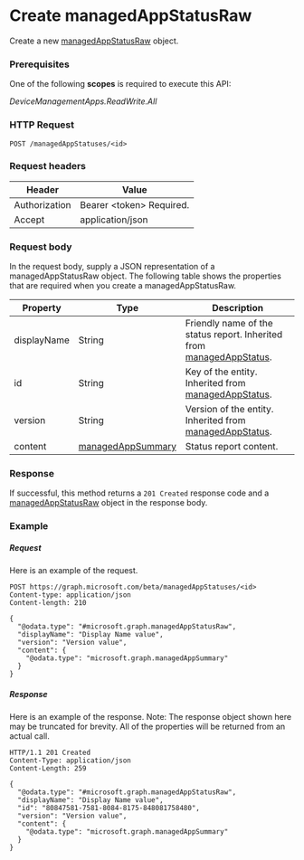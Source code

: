 ﻿# Create managedAppStatusRaw
Create a new [managedAppStatusRaw](../resources/intune_mam_managedAppStatusRaw.md) object.
### Prerequisites
One of the following **scopes** is required to execute this API:

*DeviceManagementApps.ReadWrite.All*
### HTTP Request
<!-- {
  "blockType": "ignored"
}
-->
```http
POST /managedAppStatuses/<id>
```

### Request headers
|Header|Value|
|---|---|
|Authorization|Bearer &lt;token&gt; Required.|
|Accept|application/json|

### Request body
In the request body, supply a JSON representation of a managedAppStatusRaw object.
The following table shows the properties that are required when you create a managedAppStatusRaw.

|Property|Type|Description|
|---|---|---|
|displayName|String|Friendly name of the status report. Inherited from [managedAppStatus](intune_mam_managedAppStatus.md).|
|id|String|Key of the entity. Inherited from [managedAppStatus](intune_mam_managedAppStatus.md).|
|version|String|Version of the entity. Inherited from [managedAppStatus](intune_mam_managedAppStatus.md).|
|content|[managedAppSummary](../resources/intune_mam_managedAppSummary.md)|Status report content.|



### Response
If successful, this method returns a `201 Created` response code and a [managedAppStatusRaw](../resources/intune_mam_managedAppStatusRaw.md) object in the response body.

### Example
##### Request
Here is an example of the request.
```http
POST https://graph.microsoft.com/beta/managedAppStatuses/<id>
Content-type: application/json
Content-length: 210

{
  "@odata.type": "#microsoft.graph.managedAppStatusRaw",
  "displayName": "Display Name value",
  "version": "Version value",
  "content": {
    "@odata.type": "microsoft.graph.managedAppSummary"
  }
}
```

##### Response
Here is an example of the response. Note: The response object shown here may be truncated for brevity. All of the properties will be returned from an actual call.
```http
HTTP/1.1 201 Created
Content-Type: application/json
Content-Length: 259

{
  "@odata.type": "#microsoft.graph.managedAppStatusRaw",
  "displayName": "Display Name value",
  "id": "80847581-7581-8084-8175-848081758480",
  "version": "Version value",
  "content": {
    "@odata.type": "microsoft.graph.managedAppSummary"
  }
}
```



